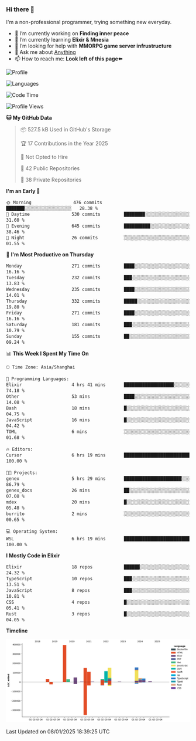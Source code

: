### Hi there 👋

I'm a non-professional programmer, trying something new everyday.

<!--
**dyzdyz010/dyzdyz010** is a ✨ _special_ ✨ repository because its `README.md` (this file) appears on your GitHub profile.
-->

- 🔭 I’m currently working on **Finding inner peace**
- 🌱 I’m currently learning **Elixir & Mnesia**
- 🤔 I’m looking for help with **MMORPG game server infrustructure**
- 💬 Ask me about [Anything](https://github.com/dyzdyz010/dyzdyz010/issues)
- 📫 How to reach me: **Look left of this page⬅️**

<!-- - 👯 I’m looking to collaborate on
- 😄 Pronouns: ...
- ⚡ Fun fact: ...
 -->
 
![Profile](https://github-readme-stats.vercel.app/api?username=dyzdyz010&count_private=true&show_icons=true&theme=dracula)

![Languages](https://github-readme-stats.vercel.app/api/top-langs/?username=dyzdyz010&layout=compact&theme=dracula)

<!--START_SECTION:waka-->
![Code Time](http://img.shields.io/badge/Code%20Time-1%2C863%20hrs%2059%20mins-blue)

![Profile Views](http://img.shields.io/badge/Profile%20Views-4-blue)

**🐱 My GitHub Data** 

> 📦 527.5 kB Used in GitHub's Storage 
 > 
> 🏆 17 Contributions in the Year 2025
 > 
> 🚫 Not Opted to Hire
 > 
> 📜 42 Public Repositories 
 > 
> 🔑 38 Private Repositories 
 > 
**I'm an Early 🐤** 

```text
🌞 Morning                476 commits         ███████░░░░░░░░░░░░░░░░░░   28.38 % 
🌆 Daytime                530 commits         ████████░░░░░░░░░░░░░░░░░   31.60 % 
🌃 Evening                645 commits         ██████████░░░░░░░░░░░░░░░   38.46 % 
🌙 Night                  26 commits          ░░░░░░░░░░░░░░░░░░░░░░░░░   01.55 % 
```
📅 **I'm Most Productive on Thursday** 

```text
Monday                   271 commits         ████░░░░░░░░░░░░░░░░░░░░░   16.16 % 
Tuesday                  232 commits         ███░░░░░░░░░░░░░░░░░░░░░░   13.83 % 
Wednesday                235 commits         ████░░░░░░░░░░░░░░░░░░░░░   14.01 % 
Thursday                 332 commits         █████░░░░░░░░░░░░░░░░░░░░   19.80 % 
Friday                   271 commits         ████░░░░░░░░░░░░░░░░░░░░░   16.16 % 
Saturday                 181 commits         ███░░░░░░░░░░░░░░░░░░░░░░   10.79 % 
Sunday                   155 commits         ██░░░░░░░░░░░░░░░░░░░░░░░   09.24 % 
```


📊 **This Week I Spent My Time On** 

```text
🕑︎ Time Zone: Asia/Shanghai

💬 Programming Languages: 
Elixir                   4 hrs 41 mins       ███████████████████░░░░░░   74.18 % 
Other                    53 mins             ████░░░░░░░░░░░░░░░░░░░░░   14.08 % 
Bash                     18 mins             █░░░░░░░░░░░░░░░░░░░░░░░░   04.75 % 
JavaScript               16 mins             █░░░░░░░░░░░░░░░░░░░░░░░░   04.42 % 
TOML                     6 mins              ░░░░░░░░░░░░░░░░░░░░░░░░░   01.68 % 

🔥 Editors: 
Cursor                   6 hrs 19 mins       █████████████████████████   100.00 % 

🐱‍💻 Projects: 
genex                    5 hrs 29 mins       ██████████████████████░░░   86.79 % 
genex_docs               26 mins             ██░░░░░░░░░░░░░░░░░░░░░░░   07.08 % 
mdex                     20 mins             █░░░░░░░░░░░░░░░░░░░░░░░░   05.48 % 
burrito                  2 mins              ░░░░░░░░░░░░░░░░░░░░░░░░░   00.65 % 

💻 Operating System: 
WSL                      6 hrs 19 mins       █████████████████████████   100.00 % 
```

**I Mostly Code in Elixir** 

```text
Elixir                   18 repos            ██████░░░░░░░░░░░░░░░░░░░   24.32 % 
TypeScript               10 repos            ███░░░░░░░░░░░░░░░░░░░░░░   13.51 % 
JavaScript               8 repos             ███░░░░░░░░░░░░░░░░░░░░░░   10.81 % 
CSS                      4 repos             █░░░░░░░░░░░░░░░░░░░░░░░░   05.41 % 
Rust                     3 repos             █░░░░░░░░░░░░░░░░░░░░░░░░   04.05 % 
```



**Timeline**

![Lines of Code chart](https://raw.githubusercontent.com/dyzdyz010/dyzdyz010/master/assets/bar_graph.png)


 Last Updated on 08/01/2025 18:39:25 UTC
<!--END_SECTION:waka-->
